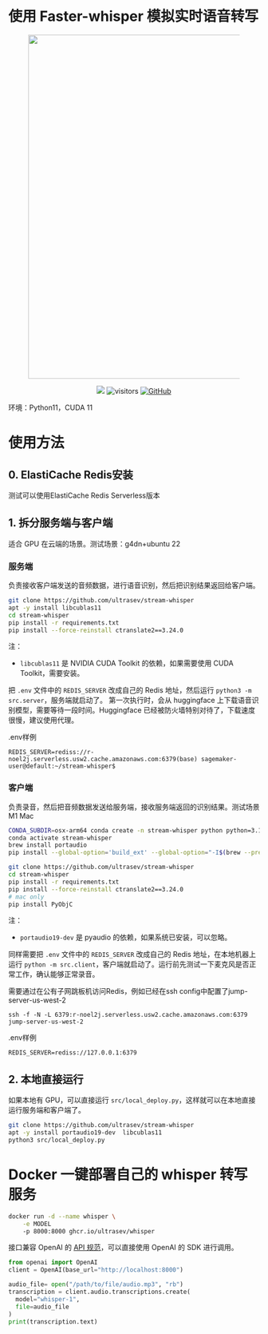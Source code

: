 # 使用 Faster-whisper 模拟实时语音转写

<figure style="text-align: center; radius:10pt">
    <img src="assets/flow.gif" width=689pt radius=10pt>
</figure>
<div align="center">

<a href='https://follow-your-click.github.io/'><img src='https://img.shields.io/badge/Project-Page-Green'></a> ![visitors](https://visitor-badge.laobi.icu/badge?page_id=ultrasev.stream-whisper&left_color=green&right_color=red)  [![GitHub](https://img.shields.io/github/stars/ultrasev/stream-whisper?style=social)](https://github.com/ultrasev/stream-whisper)
</div>

环境：Python11，CUDA 11

# 使用方法
## 0. ElastiCache Redis安装 
测试可以使用ElastiCache Redis Serverless版本

## 1. 拆分服务端与客户端
适合 GPU 在云端的场景。测试场景：g4dn+ubuntu 22
### 服务端
负责接收客户端发送的音频数据，进行语音识别，然后把识别结果返回给客户端。
```bash
git clone https://github.com/ultrasev/stream-whisper
apt -y install libcublas11
cd stream-whisper
pip install -r requirements.txt
pip install --force-reinstall ctranslate2==3.24.0
```

注：
- `libcublas11` 是 NVIDIA CUDA Toolkit 的依赖，如果需要使用 CUDA Toolkit，需要安装。

把 `.env` 文件中的 `REDIS_SERVER` 改成自己的 Redis 地址，然后运行 `python3 -m src.server`，服务端就启动了。
第一次执行时，会从 huggingface 上下载语音识别模型，需要等待一段时间。Huggingface 已经被防火墙特别对待了，下载速度很慢，建议使用代理。

.env样例
```
REDIS_SERVER=rediss://r-noel2j.serverless.usw2.cache.amazonaws.com:6379(base) sagemaker-user@default:~/stream-whisper$ 
```

### 客户端
负责录音，然后把音频数据发送给服务端，接收服务端返回的识别结果。测试场景M1 Mac

```bash
CONDA_SUBDIR=osx-arm64 conda create -n stream-whisper python python=3.11.8 -y
conda activate stream-whisper
brew install portaudio
pip install --global-option='build_ext' --global-option="-I$(brew --prefix)/include" --global-option="-L$(brew --prefix)/lib" pyaudio

git clone https://github.com/ultrasev/stream-whisper
cd stream-whisper
pip install -r requirements.txt
pip install --force-reinstall ctranslate2==3.24.0
# mac only
pip install PyObjC
```

注：
- `portaudio19-dev` 是 pyaudio 的依赖，如果系统已安装，可以忽略。

同样需要把 `.env` 文件中的 `REDIS_SERVER` 改成自己的 Redis 地址，在本地机器上运行 `python -m src.client`，客户端就启动了。运行前先测试一下麦克风是否正常工作，确认能够正常录音。

需要通过在公有子网跳板机访问Redis，例如已经在ssh config中配置了jump-server-us-west-2
```
ssh -f -N -L 6379:r-noel2j.serverless.usw2.cache.amazonaws.com:6379 jump-server-us-west-2
```
.env样例
```
REDIS_SERVER=rediss://127.0.0.1:6379
```


## 2. 本地直接运行
如果本地有 GPU，可以直接运行 `src/local_deploy.py`，这样就可以在本地直接运行服务端和客户端了。
```bash
git clone https://github.com/ultrasev/stream-whisper
apt -y install portaudio19-dev  libcublas11
python3 src/local_deploy.py
```


# Docker 一键部署自己的 whisper 转写服务
```bash
docker run -d --name whisper \
    -e MODEL
    -p 8000:8000 ghcr.io/ultrasev/whisper
```
接口兼容 OpenAI 的 [API 规范](https://platform.openai.com/docs/guides/speech-to-text)，可以直接使用 OpenAI 的 SDK 进行调用。

```python
from openai import OpenAI
client = OpenAI(base_url="http://localhost:8000")

audio_file= open("/path/to/file/audio.mp3", "rb")
transcription = client.audio.transcriptions.create(
  model="whisper-1",
  file=audio_file
)
print(transcription.text)
```
